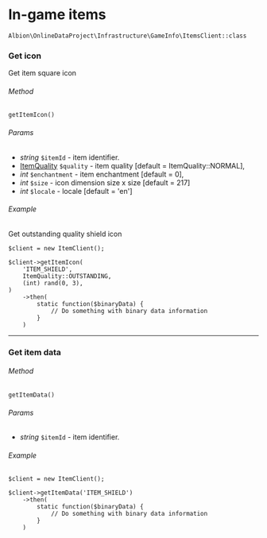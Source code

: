 # In-game items 

`Albion\OnlineDataProject\Infrastructure\GameInfo\ItemsClient::class`  

### Get icon

Get item square icon

###### Method
`getItemIcon()`

###### Params
 * _string_ `$itemId` - item identifier.
 * [ItemQuality](itemQuality.md) `$quality` - item quality [default = ItemQuality::NORMAL],
 * _int_ `$enchantment` - item enchantment [default = 0],
 * _int_ `$size` - icon dimension size x size [default = 217]
 * _int_ `$locale` - locale [default = 'en'] 

###### Example

Get outstanding quality shield icon  

```
$client = new ItemClient();

$client->getItemIcon(
    'ITEM_SHIELD',
    ItemQuality::OUTSTANDING,
    (int) rand(0, 3),
)
    ->then(
        static function($binaryData) {
            // Do something with binary data information
        }
    )
```
---
### Get item data

###### Method
`getItemData()`

###### Params
 * _string_ `$itemId` - item identifier. 

###### Example

```
$client = new ItemClient();

$client->getItemData('ITEM_SHIELD')
    ->then(
        static function($binaryData) {
            // Do something with binary data information
        }
    )
```